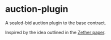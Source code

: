 # auction-plugin

A sealed-bid auction plugin to the base contract. 

Inspired by the idea outlined in the [Zether paper](https://crypto.stanford.edu/~buenz/papers/zether.pdf).
